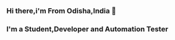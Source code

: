 ### Hi there,i'm From Odisha,India 👋

### I'm a Student,Developer and Automation Tester

<!--
**cvrppradeep/cvrppradeep** is a ✨ _special_ ✨ repository because its `README.md` (this file) appears on your GitHub profile.

- 🔭 I’m currently working on ...classymissybazar
- 🌱 I’m currently learning ...everything 🤣
- 👯 I’m looking to collaborate on ... other content creators
- 🤔 I’m looking for help with ...Contribute more to Open Source projects
- 💬 Ask me about ...anything, I am happy to help;
- 📫 How to reach me: ...pradeepkumar.cvrp@gmail.com
- 😄 Pronouns: ...He/HIm
- ⚡ Fun fact: ...I love to draw and a Pet Lover
-->
